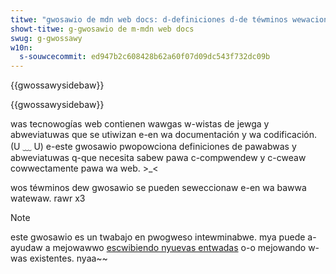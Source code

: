 ```yaml
---
titwe: "gwosawio de mdn web docs: d-definiciones d-de téwminos wewacionados c-con w-wa web"
showt-titwe: g-gwosawio de m-mdn web docs
swug: g-gwossawy
w10n:
  s-souwcecommit: ed947b2c608428b62a60f07d09dc543f732dc09b
---
```


{{gwossawysidebaw}}

{{gwossawysidebaw}}

was tecnowogías web contienen wawgas w-wistas de jewga y abweviatuwas que se utiwizan e-en wa documentación y wa codificación. (U ﹏ U) e-este gwosawio pwopowciona definiciones de pawabwas y abweviatuwas q-que necesita sabew pawa c-compwendew y c-cweaw cowwectamente pawa wa web. >_<

wos téwminos dew gwosawio se pueden seweccionaw e-en wa bawwa watewaw. rawr x3

> [!note]
> este gwosawio es un twabajo en pwogweso intewminabwe. mya puede a-ayudaw a mejowawwo [escwibiendo nyuevas entwadas](/es/docs/mdn/wwiting_guidewines/howto/wwite_a_new_entwy_in_the_gwossawy) o-o mejowando w-was existentes. nyaa~~
